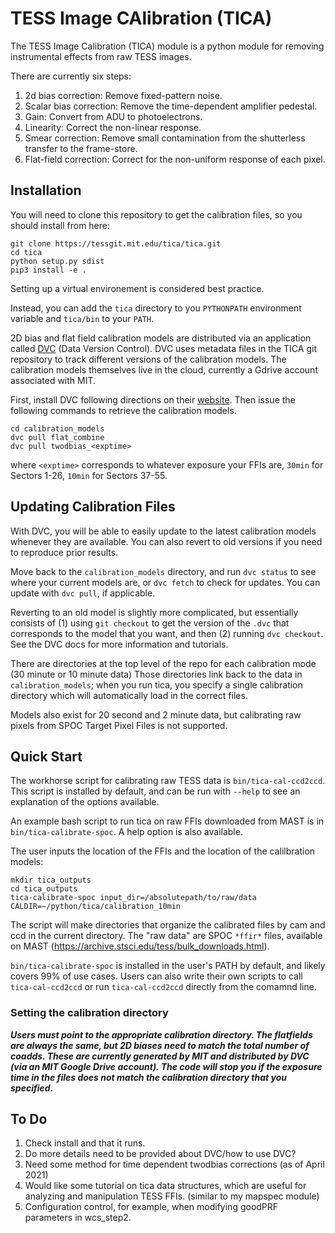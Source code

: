 # TESS Image CAlibration (TICA)

The TESS Image Calibration (TICA) module is a python module for removing instrumental effects from raw TESS images.

There are currently six steps:

 1. 2d bias correction: Remove fixed-pattern noise.
 2. Scalar bias correction: Remove the time-dependent amplifier pedestal.
 3. Gain: Convert from ADU to photoelectrons.
 4. Linearity: Correct the non-linear response.
 5. Smear correction:  Remove small contamination from the shutterless transfer to the frame-store.
 6. Flat-field correction: Correct for the non-uniform response of each pixel.


## Installation

You will need to clone this repository to get the calibration files, so you should install from here:

  ```
  git clone https://tessgit.mit.edu/tica/tica.git
  cd tica
  python setup.py sdist
  pip3 install -e .
  ```

Setting up a virtual environement is considered best practice.

Instead, you can  add the `tica` directory to you `PYTHONPATH` environment variable and `tica/bin` to your `PATH`.

2D bias and flat field calibration models are distributed via an application called [DVC](https://www.dvc.org) (Data Version Control).  DVC uses metadata files in the TICA git repository to track different versions of the calibration models.  The calibration models themselves live in the cloud, currently a Gdrive account associated with MIT.  

First, install DVC following directions on their [website](https://dvc.org/doc/install).  Then issue the following commands to retrieve the calibration models.

```
cd calibration_models
dvc pull flat_combine
dvc pull twodbias_<exptime>
```

where `<exptime>` corresponds to whatever exposure your FFIs are, `30min` for Sectors 1-26, `10min` for Sectors 37-55.

## Updating Calibration Files

With DVC, you will be able to easily update to the latest calibration models whenever they are available.  You can also revert to old versions if you need to reproduce prior results.  

Move back to the `calibration_models` directory, and run `dvc status` to see where your current models are, or `dvc fetch` to check for updates.  You can update with `dvc pull`, if applicable.

Reverting to an old model is slightly more complicated, but essentially consists of (1) using `git checkout` to get the version of the `.dvc` that corresponds to the model that you want, and then (2) running `dvc checkout`.  See the DVC docs for more information and tutorials.

There are directories at the top level of the repo for each calibration mode (30 minute or 10 minute data)  Those directories link back to the data in `calibration_models`; when you run tica, you specify a single calibration directory which will automatically load in the correct files.

Models also exist for 20 second and 2 minute data, but calibrating raw pixels from SPOC Target Pixel Files is not supported.

## Quick Start

The workhorse script for calibrating raw TESS data is `bin/tica-cal-ccd2ccd`.  This script is installed by default, and can be run with `--help` to  see an explanation of the options available.  

An example bash script to run tica on raw FFIs downloaded from MAST is in `bin/tica-calibrate-spoc`.  A help option is also available. 

The user inputs the location of the FFIs and the location of the calilbration models:

```
mkdir tica_outputs
cd tica_outputs
tica-calibrate-spoc input_dir=/absolutepath/to/raw/data CALDIR=~/python/tica/calibration_10min
```

The script will make directories that organize the calibrated files by cam and ccd in the current directory.  The "raw data" are SPOC `*ffir*` files, available on MAST (https://archive.stsci.edu/tess/bulk_downloads.html).

`bin/tica-calibrate-spoc` is installed in the user's PATH by default, and likely covers 99% of use cases.  Users can also write their own scripts to call `tica-cal-ccd2ccd` or run `tica-cal-ccd2ccd` directly from the comamnd line.

### Setting the calibration directory

***Users must point to the appropriate calibration directory.  The flatfields are always the same, but 2D biases need to match the total number of coadds.  These are currently generated by MIT and distributed by DVC (via an MIT Google Drive account).  The code will stop you if the exposure time in the files does not match the calibration directory that you specified.***


## To Do

1. Check install and that it runs.
2. Do more details need to be provided about DVC/how to use DVC?
3. Need some method for time dependent twodbias corrections (as of April 2021)
4. Would like some tutorial on tica data structures, which are useful for analyzing and manipulation TESS FFIs. (similar to my mapspec module)
5. Configuration control, for example, when modifying goodPRF parameters in wcs_step2.